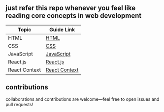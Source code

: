 ## just refer this repo whenever you feel like reading core concepts in web development

| Topic                | Guide Link                                          |
|----------------------|-----------------------------------------------------|
| HTML                 | [HTML](cheatsheets/html.md)                         | 
| CSS                  | [CSS](cheatsheets/css.md)                           |
| JavaScript           | [JavaScript](cheatsheets/javascript.md)             |
| React.js             | [React.js](cheatsheets/reactjs.md)                  |
| React Context        | [React Context](cheatsheets/react-context.md)       |

## contributions

collaborations and contributions are welcome—feel free to open issues and pull requests!
